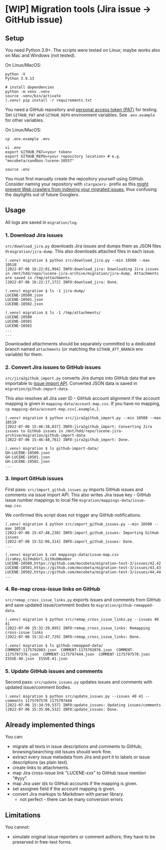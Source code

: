 # [WIP] Migration tools (Jira issue -> GitHub issue)

## Setup

You need Python 3.9+. The scripts were tested on Linux; maybe works also on Mac and Windows (not tested).

On Linux/MacOS:
```
python -V
Python 3.9.13

# install dependencies
python -m venv .venv
source .venv/bin/activate
(.venv) pip install -r requirements.txt
```

You need a GitHub repository and [personal access token (PAT)](https://docs.github.com/en/authentication/keeping-your-account-and-data-secure/creating-a-personal-access-token) for testing. Set `GITHUB_PAT` and `GITHUB_REPO` environment variables. See `.env.example` for other variables.

On Linux/MacOS:
```
cp .env.example .env

vi .env
export GITHUB_PAT=<your token>
export GITHUB_REPO=<your repository location> # e.g. "mocobeta/sandbox-lucene-10557"

source .env
```

You must first manually create the repository yourself using GitHub.  Consider naming your repository with `stargazers-` prefix as this [might prevent Web crawlers from indexing your migrated issues](https://github.com/apache/lucene-jira-archive/issues/1#issuecomment-1173701233), thus confusing the daylights out of future Googlers.

## Usage

All logs are saved in `migration/log`.

### 1. Download Jira issues

`src/download_jira.py` downloads Jira issues and dumps them as JSON files in `migration/jira-dump`. This also downloads attached files in each issue.

```
(.venv) migration $ python src/download_jira.py --min 10500 --max 10510
[2022-07-06 16:22:01,994] INFO:download_jira: Downloading Jira issues in /mnt/hdd/repo/lucene-jira-archive/migration/jira-dump. Attachments are saved in /tmp/attachments.
[2022-07-06 16:22:17,172] INFO:download_jira: Done.

(.venv) migration $ ls -1 jira-dump/
LUCENE-10500.json
LUCENE-10501.json
LUCENE-10502.json

(.venv) migration $ ls -1 /tmp/attachments/
LUCENE-10500
LUCENE-10501
LUCENE-10502
...
...
```

Downloaded attachments should be separately committed to a dedicated branch named `attachments` (or matching the `GITHUB_ATT_BRANCH` env variable) for them.


### 2. Convert Jira issues to GitHub issues

`src/jira2github_import.py` converts Jira dumps into GitHub data that are importable to [issue import API](https://gist.github.com/jonmagic/5282384165e0f86ef105). Converted JSON data is saved in `migration/github-import-data`.

This also resolves all Jira user ID - GitHub account alignment if the account mapping is given in `mapping-data/account-map.csv`.  If you have no mapping, `cp mapping-data/account-map.csv{.example,}`.

```
(.venv) migration $ python src/jira2github_import.py --min 10500 --max 10510
[2022-07-06 15:46:38,837] INFO:jira2github_import: Converting Jira issues to GitHub issues in /mnt/hdd/repo/lucene-jira-archive/migration/github-import-data
[2022-07-06 15:46:48,761] INFO:jira2github_import: Done.

(.venv) migration $ ls github-import-data/
GH-LUCENE-10500.json
GH-LUCENE-10501.json
GH-LUCENE-10502.json
...
```

### 3. Import GitHub issues

First pass: `src/import_github_issues.py` imports GitHub issues and comments via issue import API. This also writes Jira issue key - GitHub issue number mappings to local file `migration/mappings-data/issue-map.csv`.

We confirmed this script does not trigger any GitHub notifications.

```
(.venv) migration $ python src/import_github_issues.py --min 10500 --max 10510
[2022-07-06 15:47:48,230] INFO:import_github_issues: Importing GitHub issues
[2022-07-06 15:52:06,314] INFO:import_github_issues: Done.
...

(.venv) migration $ cat mappings-data/issue-map.csv
JiraKey,GitHubUrl,GitHubNumber
LUCENE-10500,https://github.com/mocobeta/migration-test-3/issues/42,42
LUCENE-10501,https://github.com/mocobeta/migration-test-3/issues/43,43
LUCENE-10502,https://github.com/mocobeta/migration-test-3/issues/44,44
...
```

### 4. Re-map cross-issue links on GitHub

`src/remap_cross_issue_links.py` exports issues and comments from GitHub and save updated issue/comment bodies to `migration/github-remapped-data`.

```
(.venv) migration $ python src/remap_cross_issue_links.py --issues 40 41
[2022-07-06 15:32:39,895] INFO:remap_cross_issue_links: Remapping cross-issue links
[2022-07-06 15:32:47,729] INFO:remap_cross_issue_links: Done.

(.venv) migration $ ls github-remapped-data/
COMMENT-1175792003.json  COMMENT-1175792076.json  COMMENT-1175797378.json  COMMENT-1175797444.json  COMMENT-1175797570.json  ISSUE-40.json  ISSUE-41.json
```

### 5. Update GitHub issues and comments

Second pass: `src/update_issues.py` updates issues and comments with updated issue/comment bodies.

```
(.venv) migration $ python src/update_issues.py --issues 40 41 --comments 1175797570 1175797444
[2022-07-06 15:34:59,537] INFO:update_issues: Updating issues/comments
[2022-07-06 15:35:06,532] INFO:update_issues: Done.
```

## Already implemented things

You can:

* migrate all texts in issue descriptions and comments to GitHub; browsing/searching old issues should work fine.
* extract every issue metadata from Jira and port it to labels or issue descriptions (as plain text).
* create links to attachments.
* map Jira cross-issue link "LUCENE-xxx" to GitHub issue mention "#yyy".
* map Jira user ids to GitHub accounts if the mapping is given.
* set assignee field if the account mapping is given.
* convert Jira markups to Markdown with parser library.
   * not perfect - there can be many conversion errors



## Limitations

You cannot:

* simulate original issue reporters or comment authors; they have to be preserved in free-text forms.
